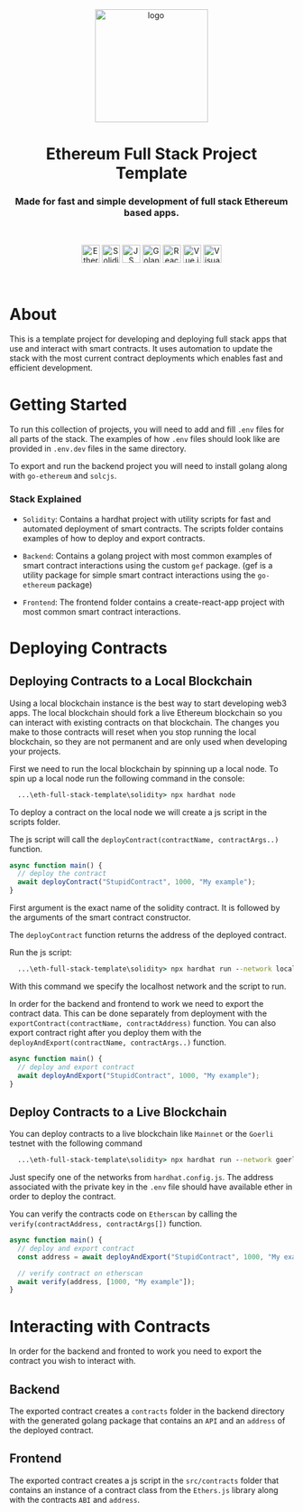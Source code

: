 <div align="center">

  <img src="https://github.com/get-icon/geticon/raw/master/icons/ethereum.svg" alt="logo" width="200" height="auto" />
  <h1>Ethereum Full Stack Project Template</h1>

  <h3>
  Made for fast and simple development of full stack Ethereum based apps.
  </h3>

<br />

<a href="https://ethereum.org/" title="Ethereum"><img src="https://github.com/get-icon/geticon/raw/master/icons/ethereum.svg" alt="Ethereum" width="32px" height="32px"></a>
<a href="https://docs.soliditylang.org/en/v0.8.17/" title="Solidity"><img src="https://cdn.worldvectorlogo.com/logos/solidity.svg" alt="Solidity" width="32px" height="32px"></a>
<a href="https://developer.mozilla.org/en-US/docs/Web/JavaScript" title="JS"><img src="https://github.com/get-icon/geticon/raw/master/icons/javascript.svg" alt="JS" width="32px" height="32px"></a>
<a href="https://go.dev/" title="Golang"><img src="https://github.com/get-icon/geticon/raw/master/icons/go.svg" alt="Golang" width="32px" height="32px"></a>
<a href="https://reactjs.org/" title="React"><img src="https://github.com/get-icon/geticon/raw/master/icons/react.svg" alt="React" width="32px" height="32px"></a>
<a href="https://vuejs.org/" title="Vue.js"><img src="https://github.com/get-icon/geticon/raw/master/icons/vue.svg" alt="Vue.js" width="32px" height="32px"></a>
<a href="https://code.visualstudio.com/" title="Visual Studio Code"><img src="https://github.com/get-icon/geticon/raw/master/icons/visual-studio-code.svg" alt="Visual Studio Code" width="32px" height="32px"></a>

  </div>

<br />

# About

This is a template project for developing and deploying full stack apps that use and interact with smart contracts. It uses automation to update the stack with the most current contract deployments which enables fast and efficient development.

# Getting Started

To run this collection of projects, you will need to add and fill `.env` files for all parts of the stack. The examples of how `.env` files should look like are provided in `.env.dev` files in the same directory.

To export and run the backend project you will need to install golang along with `go-ethereum` and `solcjs`.

### Stack Explained

- `Solidity`: Contains a hardhat project with utility scripts for fast and automated deployment of smart contracts. The scripts folder contains examples of how to deploy and export contracts.

- `Backend`: Contains a golang project with most common examples of smart contract interactions using the custom `gef` package. (gef is a utility package for simple smart contract interactions using the `go-ethereum` package)

- `Frontend`: The frontend folder contains a create-react-app project with most common smart contract interactions.

# Deploying Contracts

## Deploying Contracts to a Local Blockchain

Using a local blockchain instance is the best way to start developing web3 apps. The local blockchain should fork a live Ethereum blockchain so you can interact with existing contracts on that blockchain. The changes you make to those contracts will reset when you stop running the local blockchain, so they are not permanent and are only used when developing your projects.

First we need to run the local blockchain by spinning up a local node. To spin up a local node run the following command in the console:

```cmd
  ...\eth-full-stack-template\solidity> npx hardhat node
```

To deploy a contract on the local node we will create a js script in the scripts folder.

The js script will call the `deployContract(contractName, contractArgs..)` function.

```javascript
async function main() {
  // deploy the contract
  await deployContract("StupidContract", 1000, "My example");
}
```

First argument is the exact name of the solidity contract. It is followed by the arguments of the smart contract constructor.

The `deployContract` function returns the address of the deployed contract.

Run the js script:

```cmd
  ...\eth-full-stack-template\solidity> npx hardhat run --network localhost .\scripts\deploy_localhost.js
```

With this command we specify the localhost network and the script to run.

In order for the backend and frontend to work we need to export the contract data. This can be done separately from deployment with the `exportContract(contractName, contractAddress)` function. You can also export contract right after you deploy them with the `deployAndExport(contractName, contractArgs..)` function.

```javascript
async function main() {
  // deploy and export contract
  await deployAndExport("StupidContract", 1000, "My example");
}
```

## Deploy Contracts to a Live Blockchain

You can deploy contracts to a live blockchain like `Mainnet` or the `Goerli` testnet with the following command

```cmd
  ...\eth-full-stack-template\solidity> npx hardhat run --network goerli .\scripts\deploy_export_testnet.js
```

Just specify one of the networks from `hardhat.config.js`. The address associated with the private key in the `.env` file should have available ether in order to deploy the contract.

You can verify the contracts code on `Etherscan` by calling the `verify(contractAddress, contractArgs[])` function.

```javascript
async function main() {
  // deploy and export contract
  const address = await deployAndExport("StupidContract", 1000, "My example");

  // verify contract on etherscan
  await verify(address, [1000, "My example"]);
}
```

# Interacting with Contracts

In order for the backend and fronted to work you need to export the contract you wish to interact with.

## Backend

The exported contract creates a `contracts` folder in the backend directory with the generated golang package that contains an `API` and an `address` of the deployed contract.

## Frontend

The exported contract creates a js script in the `src/contracts` folder that contains an instance of a contract class from the `Ethers.js` library along with the contracts `ABI` and `address`. 
